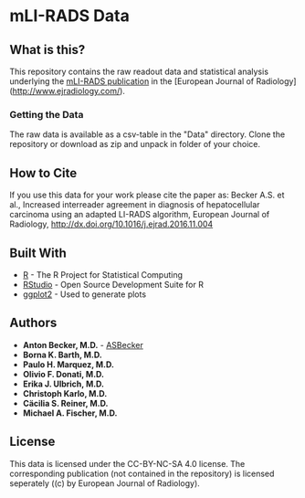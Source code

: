 # mLI-RADS Data

## What is this?

This repository contains the raw readout data and statistical analysis underlying the [mLI-RADS publication](http://www.sciencedirect.com/science/article/pii/S0720048X16303527) in the [European Journal of Radiology] (http://www.ejradiology.com/). 

### Getting the Data

The raw data is available as a csv-table in the "Data" directory.
Clone the repository or download as zip and unpack in folder of your choice. 

## How to Cite

If you use this data for your work please cite the paper as: Becker A.S. et al., Increased interreader agreement in diagnosis of hepatocellular carcinoma using an adapted LI-RADS algorithm, European Journal of Radiology, http://dx.doi.org/10.1016/j.ejrad.2016.11.004

## Built With

* [R](https://www.r-project.org/) - The R Project for Statistical Computing
* [RStudio](https://www.rstudio.com/) - Open Source Development Suite for R
* [ggplot2](http://ggplot2.org/) - Used to generate plots

## Authors

* **Anton Becker, M.D.** - [ASBecker](https://github.com/ASBecker)
* **Borna K. Barth, M.D.**
* **Paulo H. Marquez, M.D.**
* **Olivio F. Donati, M.D.**
* **Erika J. Ulbrich, M.D.**
* **Christoph Karlo, M.D.**
* **Cäcilia S. Reiner, M.D.**
* **Michael A. Fischer, M.D.**

## License

This data is licensed under the CC-BY-NC-SA 4.0 license. The corresponding publication (not contained in the repository) is licensed seperately ((c) by European Journal of Radiology).
